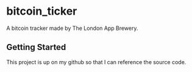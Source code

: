 # bitcoin_ticker

A bitcoin tracker made by The London App Brewery.

## Getting Started

This project is up on my github so that I can reference the source code.
